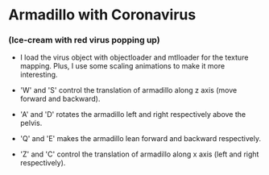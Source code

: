 # Armadillo with Coronavirus

### (Ice-cream with red virus popping up)

- I load the virus object with objectloader and mtlloader for the texture mapping. Plus, I use some scaling animations to make it more interesting.

- 'W' and 'S' control the translation of armadillo along z axis (move forward and backward).

- 'A' and 'D' rotates the armadillo left and right respectively above the pelvis.

- 'Q' and 'E' makes the armadillo lean forward and backward respectively.

- 'Z' and 'C' control the translation of armadillo along x axis (left and right respectively).
